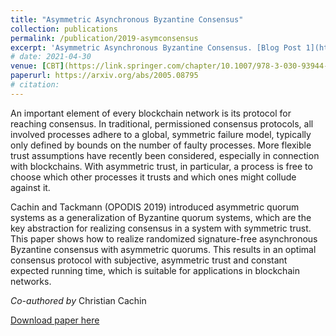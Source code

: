 ```yaml
---
title: "Asymmetric Asynchronous Byzantine Consensus"
collection: publications
permalink: /publication/2019-asymconsensus
excerpt: 'Asymmetric Asynchronous Byzantine Consensus. [Blog Post 1](https://cryptobern.github.io/asymconsensus/)'
# date: 2021-04-30
venue: [CBT](https://link.springer.com/chapter/10.1007/978-3-030-93944-1_13)
paperurl: https://arxiv.org/abs/2005.08795
# citation: 
---
```

An important element of every blockchain network is its protocol for reaching consensus. In traditional, permissioned consensus protocols, all involved processes adhere to a global, symmetric failure model, typically only defined by bounds on the number of faulty processes. More flexible trust assumptions have recently been considered, especially in connection with blockchains. With asymmetric trust, in particular, a process is free to choose which other processes it trusts and which ones might collude against it.

Cachin and Tackmann (OPODIS 2019) introduced asymmetric quorum systems as a generalization of Byzantine quorum systems, which are the key abstraction for realizing consensus in a system with symmetric trust. This paper shows how to realize randomized signature-free asynchronous Byzantine consensus with asymmetric quorums. This results in an optimal consensus protocol with subjective, asymmetric trust and constant expected running time, which is suitable for applications in blockchain networks.

_Co-authored by_ Christian Cachin

[Download paper here](https://arxiv.org/abs/2005.08795v2) 